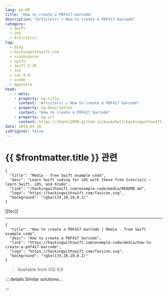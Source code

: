 ```yaml
---
lang: ko-KR
title: "How to create a PDF417 barcode"
description: "Article(s) > How to create a PDF417 barcode"
category:
  - Swift
  - iOS
  - Article(s)
tag: 
  - blog
  - hackingwithswift.com
  - crashcourse
  - swift
  - swift-5.10
  - ios
  - ios-9.0
  - xcode
  - appstore
head:
  - - meta:
    - property: og:title
      content: "Article(s) > How to create a PDF417 barcode"
    - property: og:description
      content: "How to create a PDF417 barcode"
    - property: og:url
      content: https://chanhi2000.github.io/bookshelf/hackingwithswift.com/example-code/media/how-to-create-a-pdf417-barcode.html
date: 2019-03-28
isOriginal: false
---
```


# {{ $frontmatter.title }} 관련

```component VPCard
{
  "title": "Media - free Swift example code",
  "desc": "Learn Swift coding for iOS with these free tutorials – learn Swift, iOS, and Xcode",
  "link": "/hackingwithswift.com/example-code/media/README.md",
  "logo": "https://hackingwithswift.com/favicon.svg",
  "background": "rgba(174,10,10,0.2)"
}
```

[[toc]]

---

```component VPCard
{
  "title": "How to create a PDF417 barcode | Media - free Swift example code",
  "desc": "How to create a PDF417 barcode",
  "link": "https://hackingwithswift.com/example-code/media/how-to-create-a-pdf417-barcode",
  "logo": "https://hackingwithswift.com/favicon.svg",
  "background": "rgba(174,10,10,0.2)"
}
```

> Available from iOS 9.0

<!-- TODO: 작성 -->

<!-- 
PDF417 barcodes - most frequently seen on boarding passes at airports, but also seen in digital postage stamps and other places – are built right into iOS. This function below accepts a string as its only parameter and returns a `UIImage` containing the PDF417 barcode representing that string:

```swift
func generatePDF417Barcode(from string: String) -> UIImage? {
    let data = string.data(using: String.Encoding.ascii)

    if let filter = CIFilter(name: "CIPDF417BarcodeGenerator") {
        filter.setValue(data, forKey: "inputMessage")
        let transform = CGAffineTransform(scaleX: 3, y: 3)

        if let output = filter.outputImage?.transformed(by: transform) {
            return UIImage(ciImage: output)
        }
    }

    return nil
}

let image = generatePDF417Barcode(from: "Hacking with Swift")
```

-->

::: details Similar solutions…

<!--
/example-code/media/how-to-create-a-barcode">How to create a barcode 
/example-code/media/how-to-scan-a-barcode">How to scan a barcode 
/example-code/uikit/how-to-create-live-playgrounds-in-xcode">How to create live playgrounds in Xcode 
/example-code/games/how-to-create-a-random-terrain-tile-map-using-sktilemapnode-and-gkperlinnoisesource">How to create a random terrain tile map using SKTileMapNode and GKPerlinNoiseSource 
/quick-start/swiftui/swiftui-tips-and-tricks">SwiftUI tips and tricks</a>
-->

:::

